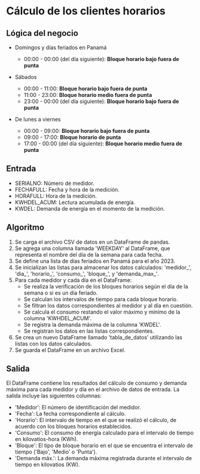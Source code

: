# Cálculo de los clientes horarios

## Lógica del negocio

- Domingos y días feriados en Panamá
    - 00:00 - 00:00 (del día siguiente): **Bloque horario bajo fuera de punta**

- Sábados 
    - 00:00 - 11:00: **Bloque horario bajo fuera de punta**
    - 11:00 - 23:00: **Bloque horario medio fuera de punta**
    - 23:00 - 00:00 (del día siguiente): **Bloque horario bajo fuera de punta**

- De lunes a viernes
    - 00:00 - 09:00: **Bloque horario bajo fuera de punta**
    - 09:00 - 17:00: **Bloque horario de punta**
    - 17:00 - 00:00 (del día siguiente): **Bloque horario medio fuera de punta**

## Entrada

- SERIALNO: Número de medidor.
- FECHAFULL: Fecha y hora de la medición.
- HORAFULL: Hora de la medición.
- KWHDEL_ACUM: Lectura acumulada de energía.
- KWDEL: Demanda de energía en el momento de la medición.

## Algoritmo

1. Se carga el archivo CSV de datos en un DataFrame de pandas.
2. Se agrega una columna llamada 'WEEKDAY' al DataFrame, que representa el nombre del día de la semana para cada fecha.
3. Se define una lista de días feriados en Panamá para el año 2023.
4. Se inicializan las listas para almacenar los datos calculados: 'medidor_', 'dia_', 'horario_', 'consumo_', 'bloque_', y 'demanda_max_'.
5. Para cada medidor y cada día en el DataFrame:
    - Se realiza la verificación de los bloques horarios según el día de la semana o si es un día feriado.
    - Se calculan los intervalos de tiempo para cada bloque horario.
    - Se filtran los datos correspondientes al medidor y al día en cuestión.
    - Se calcula el consumo restando el valor máximo y mínimo de la columna 'KWHDEL_ACUM'.
    - Se registra la demanda máxima de la columna 'KWDEL'.
    - Se registran los datos en las listas correspondientes.
6. Se crea un nuevo DataFrame llamado 'tabla_de_datos' utilizando las listas con los datos calculados.
7. Se guarda el DataFrame en un archivo Excel.

## Salida

El DataFrame contiene los resultados del cálculo de consumo y demanda máxima para cada medidor y día en el archivo de datos de entrada. La salida incluye las siguientes columnas:

- 'Medidor': El número de identificación del medidor.
- 'Fecha': La fecha correspondiente al cálculo.
- 'Horario': El intervalo de tiempo en el que se realizó el cálculo, de acuerdo con los bloques horarios establecidos.
- 'Consumo': El consumo de energía calculado para el intervalo de tiempo en kilovatios-hora (KWh).
- 'Bloque': El tipo de bloque horario en el que se encuentra el intervalo de tiempo ('Bajo', 'Medio' o 'Punta').
- 'Demanda máx.': La demanda máxima registrada durante el intervalo de tiempo en kilovatios (KW).
